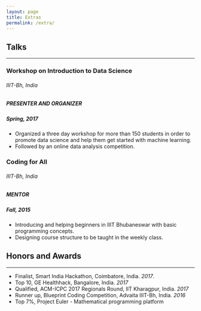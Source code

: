 ```yaml
---
layout: page
title: Extras
permalink: /extra/
---
```


## Talks
--------------------------

### Workshop on Introduction to Data Science 
###### IIIT-Bh, India
##### PRESENTER AND ORGANIZER 
##### Spring, 2017
* Organized a three day workshop for more than 150 students in order to promote data science and help them get started with machine learning.
* Followed by an online data analysis competition.


### Coding for All 
###### IIIT-Bh, India
##### MENTOR 
##### Fall, 2015
* Introducing and helping beginners in IIIT Bhubaneswar with basic programming concepts.
* Designing course structure to be taught in the weekly class.

## Honors and Awards
--------------------------

* Finalist, Smart India Hackathon, Coimbatore, India. *2017*.
* Top 10, GE Healthhack, Bangalore, India. *2017*
* Qualified, ACM-ICPC 2017 Regionals Round, IIT Kharagpur, India. *2017*
* Runner up, Blueprint Coding Competition, Advaita IIIT-Bh, India. *2016*
* Top 7%, Project Euler - Mathematical programming platform

